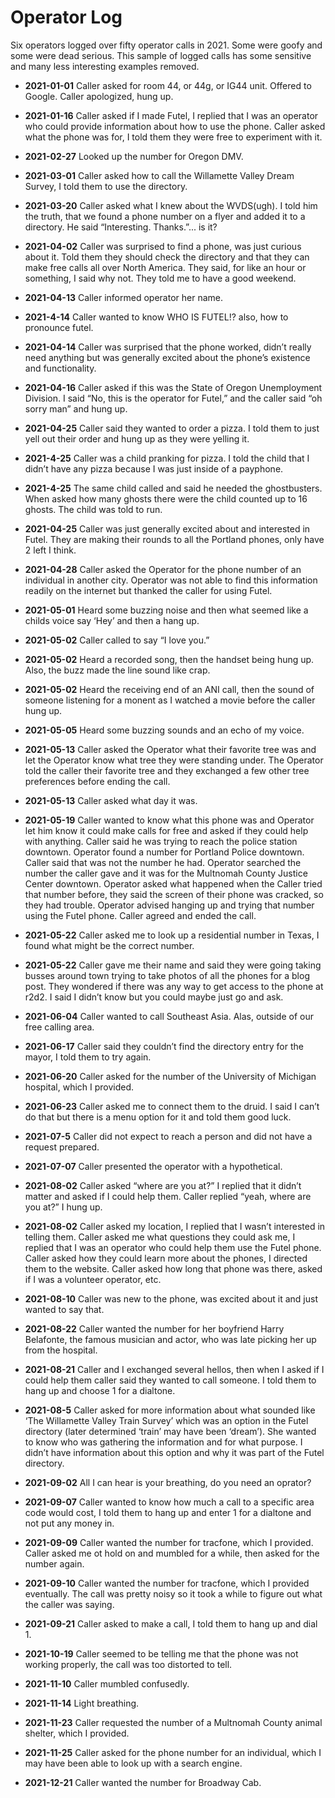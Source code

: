 # Operator Log


Six operators logged over fifty operator calls in 2021. Some were goofy and some were dead serious. This sample of logged calls has some sensitive and many less interesting examples removed.- **2021-01-01** Caller asked for room 44, or 44g, or IG44 unit. Offered to Google. Caller apologized, hung up.- **2021-01-16** Caller asked if I made Futel, I replied that I was an operator who could provide information about how to use the phone. Caller asked what the phone was for, I told them they were free to experiment with it.- **2021-02-27** Looked up the number for Oregon DMV.- **2021-03-01** Caller asked how to call the Willamette Valley Dream Survey, I told them to use the directory.- **2021-03-20** Caller asked what I knew about the WVDS(ugh). I told him the truth, that we found a phone number on a flyer and added it to a directory. He said “Interesting. Thanks.”... is it?- **2021-04-02** Caller was surprised to find a phone, was just curious about it. Told them they should check the directory and that they can make free calls all over North America. They said, for like an hour or something, I said why not. They told me to have a good weekend.- **2021-04-13** Caller informed operator her name.- **2021-4-14** Caller wanted to know WHO IS FUTEL!? also, how to pronounce futel.- **2021-04-14** Caller was surprised that the phone worked, didn’t really need anything but was generally excited about the phone’s existence and functionality.- **2021-04-16** Caller asked if this was the State of Oregon Unemployment Division. I said “No, this is the operator for Futel,” and the caller said “oh sorry man” and hung up.- **2021-04-25** Caller said they wanted to order a pizza. I told them to just yell out their order and hung up as they were yelling it.- **2021-4-25** Caller was a child pranking for pizza. I told the child that I didn’t have any pizza because I was just inside of a payphone.- **2021-4-25** The same child called and said he needed the ghostbusters. When asked how many ghosts there were the child counted up to 16 ghosts. The child was told to run.- **2021-04-25** Caller was just generally excited about and interested in Futel. They are making their rounds to all the Portland phones, only have 2 left I think.- **2021-04-28** Caller asked the Operator for the phone number of an individual in another city. Operator was not able to find this information readily on the internet but thanked the caller for using Futel.- **2021-05-01** Heard some buzzing noise and then what seemed like a childs voice say ‘Hey’ and then a hang up.- **2021-05-02** Caller called to say “I love you.”- **2021-05-02** Heard a recorded song, then the handset being hung up. Also, the buzz made the line sound like crap.- **2021-05-02** Heard the receiving end of an ANI call, then the sound of someone listening for a monent as I watched a movie before the caller hung up.- **2021-05-05** Heard some buzzing sounds and an echo of my voice.- **2021-05-13** Caller asked the Operator what their favorite tree was and let the Operator know what tree they were standing under. The Operator told the caller their favorite tree and they exchanged a few other tree preferences before ending the call.- **2021-05-13** Caller asked what day it was.- **2021-05-19** Caller wanted to know what this phone was and Operator let him know it could make calls for free and asked if they could help with anything. Caller said he was trying to reach the police station downtown. Operator found a number for Portland Police downtown. Caller said that was not the number he had. Operator searched the number the caller gave and it was for the Multnomah County Justice Center downtown. Operator asked what happened when the Caller tried that number before, they said the screen of their phone was cracked, so they had trouble. Operator advised hanging up and trying that number using the Futel phone. Caller agreed and ended the call.- **2021-05-22** Caller asked me to look up a residential number in Texas, I found what might be the correct number.- **2021-05-22** Caller gave me their name and said they were going taking busses around town trying to take photos of all the phones for a blog post. They wondered if there was any way to get access to the phone at r2d2. I said I didn’t know but you could maybe just go and ask.- **2021-06-04** Caller wanted to call Southeast Asia. Alas, outside of our free calling area.- **2021-06-17** Caller said they couldn’t find the directory entry for the mayor, I told them to try again.- **2021-06-20** Caller asked for the number of the University of Michigan hospital, which I provided.- **2021-06-23** Caller asked me to connect them to the druid. I said I can’t do that but there is a menu option for it and told them good luck.- **2021-07-5** Caller did not expect to reach a person and did not have a request prepared.- **2021-07-07** Caller presented the operator with a hypothetical.- **2021-08-02** Caller asked “where are you at?” I replied that it didn’t matter and asked if I could help them. Caller replied “yeah, where are you at?” I hung up.- **2021-08-02** Caller asked my location, I replied that I wasn’t interested in telling them. Caller asked me what questions they could ask me, I replied that I was an operator who could help them use the Futel phone. Caller asked how they could learn more about the phones, I directed them to the website. Caller asked how long that phone was there, asked if I was a volunteer operator, etc.- **2021-08-10** Caller was new to the phone, was excited about it and just wanted to say that.- **2021-08-22** Caller wanted the number for her boyfriend Harry Belafonte, the famous musician and actor, who was late picking her up from the hospital.- **2021-08-21** Caller and I exchanged several hellos, then when I asked if I could help them caller said they wanted to call someone. I told them to hang up and choose 1 for a dialtone.- **2021-08-5** Caller asked for more information about what sounded like ‘The Willamette Valley Train Survey’ which was an option in the Futel directory (later determined ‘train’ may have been ‘dream’). She wanted to know who was gathering the information and for what purpose. I didn’t have information about this option and why it was part of the Futel directory.- **2021-09-02** All I can hear is your breathing, do you need an oprator?- **2021-09-07** Caller wanted to know how much a call to a specific area code would cost, I told them to hang up and enter 1 for a dialtone and not put any money in.- **2021-09-09** Caller wanted the number for tracfone, which I provided. Caller asked me ot hold on and mumbled for a while, then asked for the number again.- **2021-09-10** Caller wanted the number for tracfone, which I provided eventually. The call was pretty noisy so it took a while to figure out what the caller was saying.- **2021-09-21** Caller asked to make a call, I told them to hang up and dial 1.- **2021-10-19** Caller seemed to be telling me that the phone was not working properly, the call was too distorted to tell.- **2021-11-10** Caller mumbled confusedly.- **2021-11-14** Light breathing.- **2021-11-23** Caller requested the number of a Multnomah County animal shelter, which I provided.- **2021-11-25** Caller asked for the phone number for an individual, which I may have been able to look up with a search engine.- **2021-12-21** Caller wanted the number for Broadway Cab.